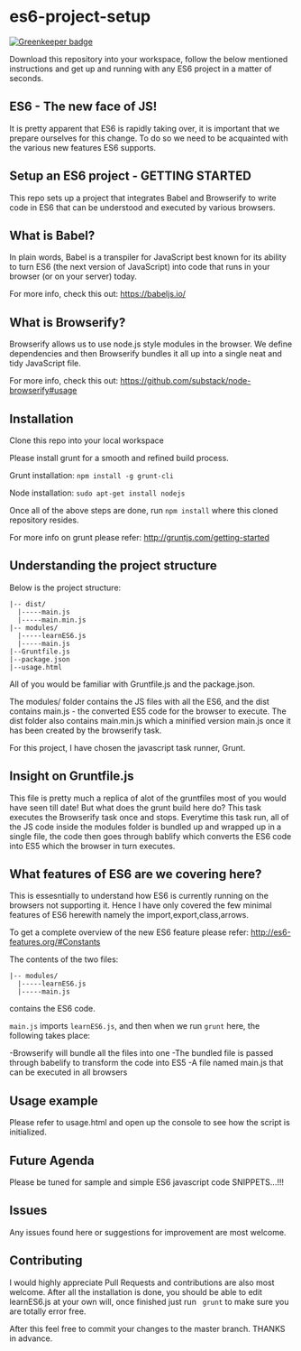 # es6-project-setup

[![Greenkeeper badge](https://badges.greenkeeper.io/jahnavi310/es6-project-setup.svg)](https://greenkeeper.io/)

Download this repository into your workspace, follow the below mentioned instructions and get up and running with any ES6 project in a matter of seconds.

ES6 - The new face of JS!
---------------------
It is pretty apparent that ES6 is rapidly taking over, it is important that we prepare ourselves for this change.
To do so we need to be acquainted with the various new features ES6 supports.

Setup an ES6 project - GETTING STARTED
---------------------
This repo sets up a project that integrates Babel and Browserify to write code in ES6 that can be understood and executed by various browsers. 

What is Babel?
---------------------
In plain words, Babel is a transpiler for JavaScript best known for its ability to turn ES6 (the next version of JavaScript) into code that runs in your browser (or on your server) today. 

For more info, check this out: https://babeljs.io/

What is Browserify?
---------------------
Browserify allows us to use node.js style modules in the browser. We define dependencies and then Browserify bundles it all up into a single neat and tidy JavaScript file.

For more info, check this out: https://github.com/substack/node-browserify#usage

Installation
---------------------

Clone this repo into your local workspace

Please install grunt for a smooth and refined build process.

Grunt installation:
```npm install -g grunt-cli```

Node installation:
```sudo apt-get install nodejs```

Once all of the above steps are done, run ```npm install``` where this cloned repository resides.

For more info on grunt please refer: http://gruntjs.com/getting-started


Understanding the project structure
---------------------

Below is the project structure:

 ```
|-- dist/
   |-----main.js
   |-----main.min.js
|-- modules/
   |-----learnES6.js
   |-----main.js
|--Gruntfile.js
|--package.json
|--usage.html
 ```

All of you would be familiar with Gruntfile.js and the package.json.

The modules/ folder contains the JS files with all the ES6, and the dist contains main.js - the converted ES5 code for the browser to execute. The dist folder also contains main.min.js which a minified version main.js once it has been created by the browserify task.

For this project, I have chosen the javascript task runner, Grunt.

Insight on Gruntfile.js
---------------------

This file is pretty much a replica of alot of the gruntfiles most of you would have seen till date!
But what does the grunt build here do?
This task executes the Browserify task once and stops.
Everytime this task run, all of the JS code inside the modules folder is bundled up and wrapped up in a single file, the code then goes through bablify which converts the ES6 code into ES5 which the browser in turn executes.

What features of ES6 are we covering here?
---------------------
This is essesntially to understand how ES6 is currently running on the browsers not supporting it. Hence I have only covered the few minimal features of ES6 herewith namely the import,export,class,arrows.

To get a complete overview of the new ES6 feature please refer: http://es6-features.org/#Constants

The contents of the two files:
 ```
 |-- modules/
   |-----learnES6.js
   |-----main.js
```
   
 contains the ES6 code.

```main.js``` imports ```learnES6.js```, and then when we run ```grunt``` here, the following takes place:

-Browserify will bundle all the files into one
-The bundled file is passed through babelify to transform the code into ES5
-A file named main.js that can be executed in all browsers

Usage example
---------------------
Please refer to usage.html and open up the console to see how the script is initialized.

Future Agenda
---------------------
Please be tuned for sample and simple ES6 javascript code SNIPPETS...!!!

Issues
---------------------
Any issues found here or suggestions for improvement are most welcome.

Contributing
---------------------
I would highly appreciate Pull Requests and contributions are also most welcome. After all the installation is done, you should be able to edit learnES6.js at your own will, once finished just run ``` grunt```  to make sure you are totally error free.

After this feel free to commit your changes to the master branch. THANKS in advance.
